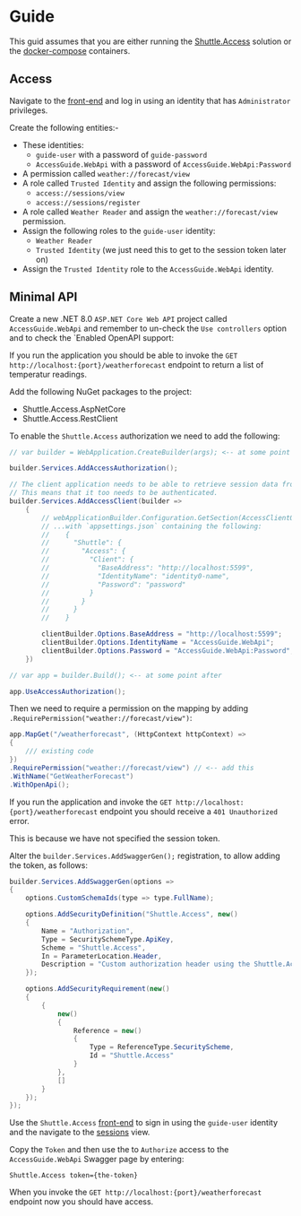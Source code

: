 # Guide

This guid assumes that you are either running the [Shuttle.Access](https://github.com/Shuttle/Shuttle.Access) solution or the [docker-compose](/shuttle-access/docker-compose) containers.

## Access

Navigate to the [front-end](http://localhost:3000) and log in using an identity that has `Administrator` privileges.

Create the following entities:-

- These identities:
  - `guide-user` with a password of `guide-password`
  - `AccessGuide.WebApi` with a password of `AccessGuide.WebApi:Password`
- A permission called `weather://forecast/view`
- A role called `Trusted Identity` and assign the following permissions:
  - `access://sessions/view`
  - `access://sessions/register`
- A role called `Weather Reader` and assign the `weather://forecast/view` permission.
- Assign the following roles to the `guide-user` identity:
  - `Weather Reader`
  - `Trusted Identity` (we just need this to get to the session token later on)
- Assign the `Trusted Identity` role to the `AccessGuide.WebApi` identity.

## Minimal API

Create a new .NET 8.0 `ASP.NET Core Web API` project called `AccessGuide.WebApi` and remember to un-check the `Use controllers` option and to check the `Enabled OpenAPI support:

If you run the application you should be able to invoke the `GET http://localhost:{port}/weatherforecast` endpoint to return a list of temperatur readings.

Add the following NuGet packages to the project:

- Shuttle.Access.AspNetCore
- Shuttle.Access.RestClient

To enable the `Shuttle.Access` authorization we need to add the following:

```c#
// var builder = WebApplication.CreateBuilder(args); <-- at some point after

builder.Services.AddAccessAuthorization();

// The client application needs to be able to retrieve session data from the Shuttle.Access.WebApi.
// This means that it too needs to be authenticated.
builder.Services.AddAccessClient(builder =>
    {
        // webApplicationBuilder.Configuration.GetSection(AccessClientOptions.SectionName).Bind(clientBuilder.Options);
        // ...with `appsettings.json` containing the following:
        //    {
        //      "Shuttle": {
        //        "Access": {
        //          "Client": {
        //            "BaseAddress": "http://localhost:5599",
        //            "IdentityName": "identity0-name",
        //            "Password": "password"
        //          }
        //        }
        //      }
        //    }   

        clientBuilder.Options.BaseAddress = "http://localhost:5599";
        clientBuilder.Options.IdentityName = "AccessGuide.WebApi";
        clientBuilder.Options.Password = "AccessGuide.WebApi:Password";
    })
```

```c#
// var app = builder.Build(); <-- at some point after

app.UseAccessAuthorization();
```

Then we need to require a permission on the mapping by adding `.RequirePermission("weather://forecast/view")`:

```c#
app.MapGet("/weatherforecast", (HttpContext httpContext) =>
{
    /// existing code
})
.RequirePermission("weather://forecast/view") // <-- add this
.WithName("GetWeatherForecast")
.WithOpenApi();
```

If you run the application and invoke the `GET http://localhost:{port}/weatherforecast` endpoint you should receive a `401 Unauthorized` error.

This is because we have not specified the session token.

Alter the `builder.Services.AddSwaggerGen();` registration, to allow adding the token, as follows:

```c#
builder.Services.AddSwaggerGen(options =>
{
    options.CustomSchemaIds(type => type.FullName);

    options.AddSecurityDefinition("Shuttle.Access", new()
    {
        Name = "Authorization",
        Type = SecuritySchemeType.ApiKey,
        Scheme = "Shuttle.Access",
        In = ParameterLocation.Header,
        Description = "Custom authorization header using the Shuttle.Access scheme. Example: 'Shuttle.Access token=GUID'."
    });

    options.AddSecurityRequirement(new()
    {
        {
            new()
            {
                Reference = new()
                {
                    Type = ReferenceType.SecurityScheme,
                    Id = "Shuttle.Access"
                }
            },
            []
        }
    });
});
```

Use the `Shuttle.Access` [front-end](http://localhost:3000/signin) to sign in using the `guide-user` identity and the navigate to the [sessions](http://localhost:3000/signin) view.

Copy the `Token` and then use the to `Authorize` access to the `AccessGuide.WebApi` Swagger page by entering:

```
Shuttle.Access token={the-token}
```

When you invoke the `GET http://localhost:{port}/weatherforecast` endpoint now you should have access.